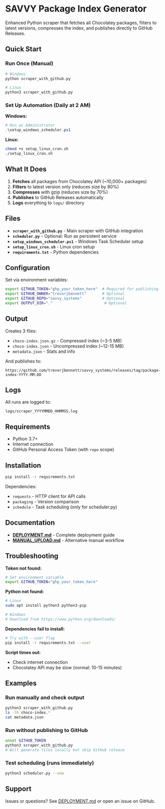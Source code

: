 # SAVVY Package Index Generator

Enhanced Python scraper that fetches all Chocolatey packages, filters to latest versions, compresses the index, and publishes directly to GitHub Releases.

## Quick Start

### Run Once (Manual)

```bash
# Windows
python scraper_with_github.py

# Linux
python3 scraper_with_github.py
```

### Set Up Automation (Daily at 2 AM)

**Windows:**
```powershell
# Run as Administrator
.\setup_windows_scheduler.ps1
```

**Linux:**
```bash
chmod +x setup_linux_cron.sh
./setup_linux_cron.sh
```

## What It Does

1. **Fetches** all packages from Chocolatey API (~10,000+ packages)
2. **Filters** to latest version only (reduces size by 80%)
3. **Compresses** with gzip (reduces size by 70%)
4. **Publishes** to GitHub Releases automatically
5. **Logs** everything to `logs/` directory

## Files

- **`scraper_with_github.py`** - Main scraper with GitHub integration
- **`scheduler.py`** - Optional: Run as persistent service
- **`setup_windows_scheduler.ps1`** - Windows Task Scheduler setup
- **`setup_linux_cron.sh`** - Linux cron setup
- **`requirements.txt`** - Python dependencies

## Configuration

Set via environment variables:

```bash
export GITHUB_TOKEN="ghp_your_token_here"  # Required for publishing
export GITHUB_OWNER="trevorjbennett"       # Optional
export GITHUB_REPO="savvy_systems"         # Optional
export OUTPUT_DIR="."                       # Optional
```

## Output

Creates 3 files:
- `choco-index.json.gz` - Compressed index (~3-5 MB)
- `choco-index.json` - Uncompressed index (~12-15 MB)
- `metadata.json` - Stats and info

And publishes to:
```
https://github.com/trevorjbennett/savvy_systems/releases/tag/package-index-YYYY.MM.DD
```

## Logs

All runs are logged to:
```
logs/scraper_YYYYMMDD_HHMMSS.log
```

## Requirements

- Python 3.7+
- Internet connection
- GitHub Personal Access Token (with `repo` scope)

## Installation

```bash
pip install -r requirements.txt
```

Dependencies:
- `requests` - HTTP client for API calls
- `packaging` - Version comparison
- `schedule` - Task scheduling (only for scheduler.py)

## Documentation

- **[DEPLOYMENT.md](../DEPLOYMENT.md)** - Complete deployment guide
- **[MANUAL_UPLOAD.md](../MANUAL_UPLOAD.md)** - Alternative manual workflow

## Troubleshooting

**Token not found:**
```bash
# Set environment variable
export GITHUB_TOKEN="ghp_your_token_here"
```

**Python not found:**
```bash
# Linux
sudo apt install python3 python3-pip

# Windows
# Download from https://www.python.org/downloads/
```

**Dependencies fail to install:**
```bash
# Try with --user flag
pip install -r requirements.txt --user
```

**Script times out:**
- Check internet connection
- Chocolatey API may be slow (normal: 10-15 minutes)

## Examples

### Run manually and check output
```bash
python3 scraper_with_github.py
ls -lh choco-index.*
cat metadata.json
```

### Run without publishing to GitHub
```bash
unset GITHUB_TOKEN
python3 scraper_with_github.py
# Will generate files locally but skip GitHub release
```

### Test scheduling (runs immediately)
```bash
python3 scheduler.py --now
```

## Support

Issues or questions? See [DEPLOYMENT.md](../DEPLOYMENT.md) or open an issue on GitHub.
